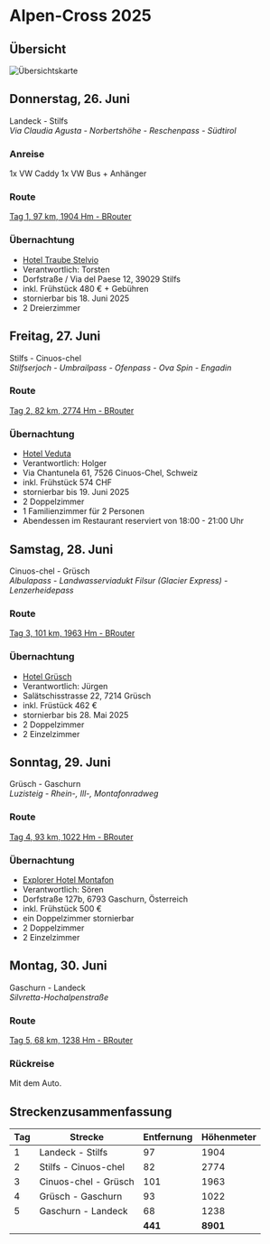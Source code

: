 # Alpen-Cross 2025

## Übersicht

![Übersichtskarte](alpenx-2025-gesamt.avif)

## Donnerstag, 26. Juni

Landeck - Stilfs  
*Via Claudia Agusta - Norbertshöhe - Reschenpass - Südtirol*

### Anreise

1x VW Caddy
1x VW Bus + Anhänger

### Route

[Tag 1, 97 km, 1904 Hm - BRouter](http://brouter.de/brouter-web/#map=11/46.6260/10.4638/standard&lonlats=10.564041,47.140344;10.558891,46.983562;10.522799,46.961591;10.5125,46.955337;10.506395,46.948981;10.504544,46.945908;10.502093,46.944718;10.496203,46.941151;10.483961,46.894895;10.518894,46.808166;10.536232,46.752975;10.589533,46.616195;10.540813,46.576429;10.544772,46.595447)

### Übernachtung

- [Hotel Traube Stelvio](https://www.hoteltraube.it/)
- Verantwortlich: Torsten
- Dorfstraße / Via del Paese 12, 39029 Stilfs
- inkl. Frühstück 480 € + Gebühren
- stornierbar bis 18. Juni 2025
- 2 Dreierzimmer

## Freitag, 27. Juni

Stilfs - Cinuos-chel  
*Stilfserjoch - Umbrailpass - Ofenpass - Ova Spin - Engadin*

### Route

[Tag 2, 82 km, 2774 Hm - BRouter](http://brouter.de/brouter-web/#map=11/46.5978/10.3471/standard&lonlats=10.544778,46.595417;10.438589,46.535071;10.094655,46.700334;10.021752,46.638911&profile=fastbike)

### Übernachtung

- [Hotel Veduta](https://veduta.ch/)
- Verantwortlich: Holger
- Via Chantunela 61, 7526 Cinuos-Chel, Schweiz
- inkl. Frühstück 574 CHF
- stornierbar bis 19. Juni 2025
- 2 Doppelzimmer
- 1 Familienzimmer für 2 Personen
- Abendessen im Restaurant reserviert von 18:00 - 21:00 Uhr

## Samstag, 28. Juni

Cinuos-chel - Grüsch  
*Albulapass - Landwasserviadukt Filsur (Glacier Express) - Lenzerheidepass*

### Route

[Tag 3, 101 km, 1963 Hm - BRouter](http://brouter.de/brouter-web/#map=10/46.7827/9.8190/standard&lonlats=10.021752,46.63887;9.687088,46.671364;9.67417,46.679965;9.535232,46.680933;9.554071,46.766441;9.532313,46.873572;9.541497,46.893678;9.555616,46.915569;9.562815,46.922534;9.636378,46.974806&profile=fastbike)  

### Übernachtung

- [Hotel Grüsch](https://www.hotelgruesch.ch)
- Verantwortlich: Jürgen
- Salätschisstrasse 22, 7214 Grüsch
- inkl. Früstück 462 €
- stornierbar bis 28. Mai 2025
- 2 Doppelzimmer
- 2 Einzelzimmer

## Sonntag, 29. Juni

Grüsch - Gaschurn  
*Luzisteig - Rhein-, Ill-, Montafonradweg*

### Route

[Tag 4, 93 km, 1022 Hm - BRouter](http://brouter.de/brouter-web/#map=14/46.9706/9.5773/standard&lonlats=9.636748,46.974824;9.584316,46.96922;9.560659,46.971204;9.54066,46.994246;9.530189,47.004593;9.52064,47.045796;9.51283,47.051281;9.509525,47.062391;9.508216,47.073792;9.505663,47.080348;9.499762,47.151333;9.506038,47.154989;9.509311,47.170052;9.512444,47.172938;9.527614,47.203228;9.58437,47.237291;9.596198,47.236995;9.597126,47.236004;9.830811,47.140738;10.01907,46.99365)

### Übernachtung

- [Explorer Hotel Montafon](https://www.explorer-hotels.com/montafon/)
- Verantwortlich: Sören
- Dorfstraße 127b, 6793 Gaschurn, Österreich
- inkl. Frühstück 500 €
- ein Doppelzimmer stornierbar
- 2 Doppelzimmer
- 2 Einzelzimmer

## Montag, 30. Juni

Gaschurn - Landeck  
*Silvretta-Hochalpenstraße*

### Route

[Tag 5, 68 km, 1238 Hm - BRouter](http://brouter.de/brouter-web/#map=11/46.9045/10.2798/standard&lonlats=10.018909,46.993712;10.08502,46.919523;10.564159,47.140307&profile=fastbike)

### Rückreise

Mit dem Auto.

## Streckenzusammenfassung

| Tag | Strecke               | Entfernung | Höhenmeter |
| --- | --------------------- | ---------- | ---------- |
| 1   | Landeck - Stilfs      | 97         | 1904       |
| 2   | Stilfs - Cinuos-chel  | 82         | 2774       |
| 3   | Cinuos-chel - Grüsch  | 101        | 1963       |
| 4   | Grüsch - Gaschurn     | 93         | 1022       |
| 5   | Gaschurn - Landeck    | 68         | 1238       |
|     |                       | **441**    | **8901**   |
